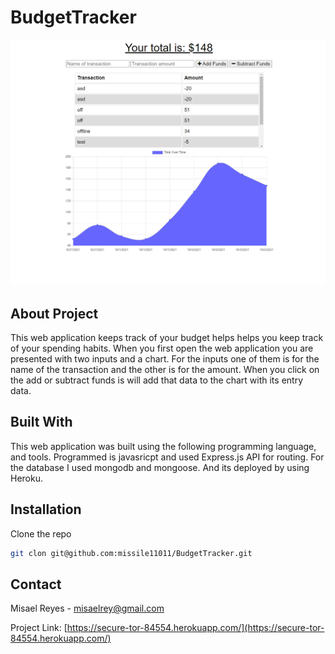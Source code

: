 # BudgetTracker

![Portfolio screenshot](Screenshot.PNG)
## About Project
This web application keeps track of your budget helps helps you keep track of your spending habits. When you first open the web application you are presented with two inputs and a chart. For the inputs one of them is for the name of the transaction and the other is for the amount. When you click on the add or subtract funds is will add that data to the chart with its entry data.
## Built With
This web application was built using the following programming language, and tools. Programmed is javasricpt and used Express.js API for routing. For the database I used mongodb and mongoose. And its deployed by using Heroku.
## Installation

  Clone the repo
   ```sh
   git clon git@github.com:missile11011/BudgetTracker.git
   ```
## Contact
Misael Reyes - misaelrey@gmail.com

Project Link: [https://secure-tor-84554.herokuapp.com/](https://secure-tor-84554.herokuapp.com/)

